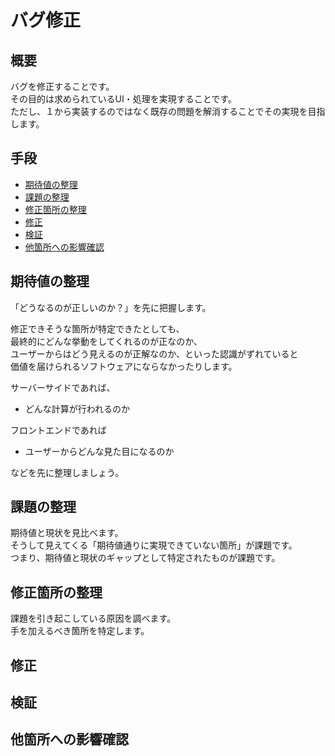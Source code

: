 # バグ修正

## 概要

バグを修正することです。  
その目的は求められているUI・処理を実現することです。  
ただし、１から実装するのではなく既存の問題を解消することでその実現を目指します。

## 手段

 * [期待値の整理](#期待値の整理)
 * [課題の整理](#課題の整理)
 * [修正箇所の整理](#修正箇所の整理)
 * [修正](#修正)
 * [検証](#検証)
 * [他箇所への影響確認](#他箇所への影響確認)

## 期待値の整理

「どうなるのが正しいのか？」を先に把握します。

修正できそうな箇所が特定できたとしても、  
最終的にどんな挙動をしてくれるのが正なのか、  
ユーザーからはどう見えるのが正解なのか、といった認識がずれていると  
価値を届けられるソフトウェアにならなかったりします。

サーバーサイドであれば、

* どんな計算が行われるのか

フロントエンドであれば

* ユーザーからどんな見た目になるのか

などを先に整理しましょう。

## 課題の整理

期待値と現状を見比べます。  
そうして見えてくる「期待値通りに実現できていない箇所」が課題です。  
つまり、期待値と現状のギャップとして特定されたものが課題です。

## 修正箇所の整理

課題を引き起こしている原因を調べます。  
手を加えるべき箇所を特定します。

## 修正

## 検証

## 他箇所への影響確認
